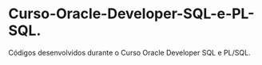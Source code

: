 # Curso-Oracle-Developer-SQL-e-PL-SQL.
Códigos desenvolvidos durante o Curso Oracle Developer SQL e PL/SQL.
